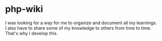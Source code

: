 # php-wiki
I was looking for a way for me to organize and document all my learnings.  
I also have to share some of my knowledge to others from time to time.  
That's why I develop this.
